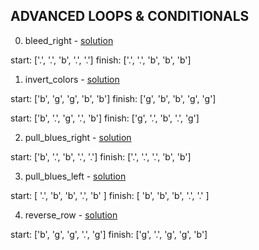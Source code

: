 ## ADVANCED LOOPS & CONDITIONALS

0. bleed_right - [solution](/challenges/solutions/bleed_right.js)

  start:  ['.', '.', 'b', '.', '.']
  finish: ['.', '.', 'b', 'b', 'b']

1. invert_colors - [solution](/challenges/solutions/invert_colors.js)

  start:  ['b', 'g', 'g', 'b', 'b']
  finish: ['g', 'b', 'b', 'g', 'g']

  start:  ['b', '.', 'g', '.', 'b']
  finish: ['g', '.', 'b', '.', 'g']

2. pull_blues_right - [solution](/challenges/solutions/pull_blues_right.js)

  start:  ['b', '.', 'b', '.', '.']
  finish: ['.', '.', '.', 'b', 'b']

3. pull_blues_left - [solution](/challenges/solutions/pull_blues_left.js)

  start:  [ '.', 'b', 'b', '.', 'b' ]
  finish: [ 'b', 'b', 'b', '.', '.' ]

4. reverse_row - [solution](/challenges/solutions/reverse_row.js)

  start:  ['b', 'g', 'g', '.', 'g']
  finish: ['g', '.', 'g', 'g', 'b']
